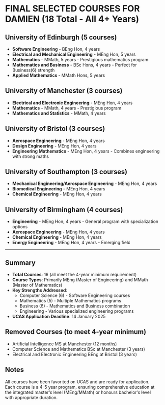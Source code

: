 # FINAL SELECTED COURSES FOR DAMIEN (18 Total - All 4+ Years)

## University of Edinburgh (5 courses)
- **Software Engineering** - BEng Hon, 4 years
- **Electrical and Mechanical Engineering** - MEng Hon, 5 years
- **Mathematics** - MMath, 5 years - Prestigious mathematics program
- **Mathematics and Business** - BSc Hons, 4 years - Perfect for Business(6) strength
- **Applied Mathematics** - MMath Hons, 5 years

## University of Manchester (3 courses)
- **Electrical and Electronic Engineering** - MEng Hon, 4 years
- **Mathematics** - MMath, 4 years - Prestigious program
- **Mathematics and Statistics** - MMath, 4 years

## University of Bristol (3 courses)
- **Aerospace Engineering** - MEng Hon, 4 years
- **Design Engineering** - MEng Hon, 4 years
- **Engineering Mathematics** - MEng Hon, 4 years - Combines engineering with strong maths

## University of Southampton (3 courses)
- **Mechanical Engineering/Aerospace Engineering** - MEng Hon, 4 years
- **Biomedical Engineering** - MEng Hon, 4 years
- **Chemical Engineering** - MEng Hon, 4 years

## University of Birmingham (4 courses)
- **Engineering** - MEng Hon, 4 years - General program with specialization options
- **Aerospace Engineering** - MEng Hon, 4 years
- **Chemical Engineering** - MEng Hon, 4 years
- **Energy Engineering** - MEng Hon, 4 years - Emerging field

---

## Summary
- **Total Courses**: 18 (all meet the 4-year minimum requirement)
- **Course Types**: Primarily MEng (Master of Engineering) and MMath (Master of Mathematics)
- **Key Strengths Addressed**:
  - Computer Science (6) - Software Engineering courses
  - Mathematics (5) - Multiple Mathematics programs
  - Business (6) - Mathematics and Business combination
  - Engineering - Various specialized engineering programs
- **UCAS Application Deadline**: 14 January 2025

## Removed Courses (to meet 4-year minimum)
- Artificial Intelligence MS at Manchester (12 months)
- Computer Science and Mathematics BSc at Manchester (3 years)
- Electrical and Electronic Engineering BEng at Bristol (3 years)

## Notes
All courses have been favorited on UCAS and are ready for application. Each course is a 4-5 year program, ensuring comprehensive education at the integrated master's level (MEng/MMath) or honours bachelor's level with appropriate duration.
